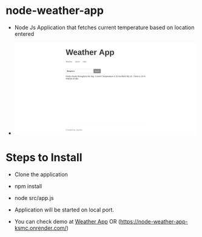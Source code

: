 # node-weather-app

- Node Js Application that fetches current temperature based on location entered

- ![Screenshot](Weather.png)

# Steps to Install

- Clone the application
- npm install
- node src/app.js
- Application will be started on local port.

- You can check demo at [Weather App](https://node-weather-app-ksmc.onrender.com/) OR (https://node-weather-app-ksmc.onrender.com/)
